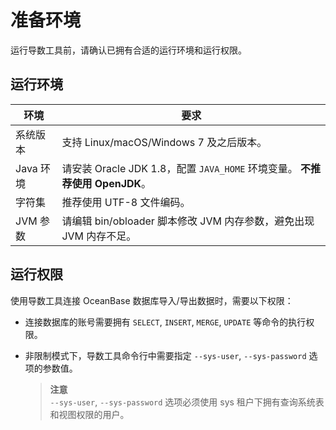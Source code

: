 准备环境 
=========================

运行导数工具前，请确认已拥有合适的运行环境和运行权限。

运行环境 
-------------------------



| **环境**  |                            **要求**                            |
|---------|--------------------------------------------------------------|
| 系统版本    | 支持 Linux/macOS/Windows 7 及之后版本。                              |
| Java 环境 | 请安装 Oracle JDK 1.8，配置 `JAVA_HOME` 环境变量。 **不推荐使用 OpenJDK**。 |
| 字符集     | 推荐使用 UTF-8 文件编码。                                             |
| JVM 参数  | 请编辑 bin/obloader 脚本修改 JVM 内存参数，避免出现 JVM 内存不足。                |



运行权限 
-------------------------

使用导数工具连接 OceanBase 数据库导入/导出数据时，需要以下权限：

* 连接数据库的账号需要拥有 `SELECT`, `INSERT`, `MERGE`, `UPDATE` 等命令的执行权限。

  

* 非限制模式下，导数工具命令行中需要指定 `--sys-user`, `--sys-password` 选项的参数值。
  > **注意**<br>
  > `--sys-user`, `--sys-password` 选项必须使用 sys 租户下拥有查询系统表和视图权限的用户。